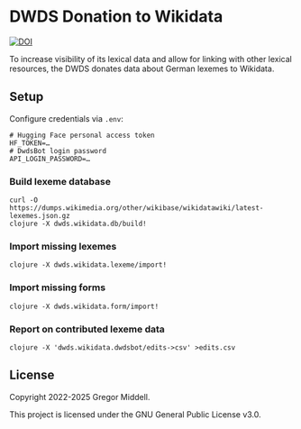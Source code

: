 # DWDS Donation to Wikidata

[![DOI](https://zenodo.org/badge/DOI/10.5281/zenodo.17431371.svg)](https://doi.org/10.5281/zenodo.17431371)

To increase visibility of its lexical data and allow for linking with
other lexical resources, the DWDS donates data about German lexemes to
Wikidata.

## Setup

Configure credentials via `.env`:

    # Hugging Face personal access token
    HF_TOKEN=…
    # DwdsBot login password
    API_LOGIN_PASSWORD=…

### Build lexeme database

    curl -O https://dumps.wikimedia.org/other/wikibase/wikidatawiki/latest-lexemes.json.gz
    clojure -X dwds.wikidata.db/build!

### Import missing lexemes

    clojure -X dwds.wikidata.lexeme/import!

### Import missing forms

    clojure -X dwds.wikidata.form/import!

### Report on contributed lexeme data

    clojure -X 'dwds.wikidata.dwdsbot/edits->csv' >edits.csv

## License

Copyright 2022-2025 Gregor Middell.

This project is licensed under the GNU General Public License v3.0.
